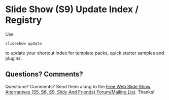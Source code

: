 # Slide Show (S9) Update Index / Registry

Use

    slideshow update

to update your shortcut index for template packs, quick starter samples and plugins.



## Questions? Comments?

Questions? Comments?
Send them along to the [Free Web Slide Show Alternatives (S5, S6, S9, Slidy And Friends) Forum/Mailing List](http://groups.google.com/group/webslideshow).
Thanks!

